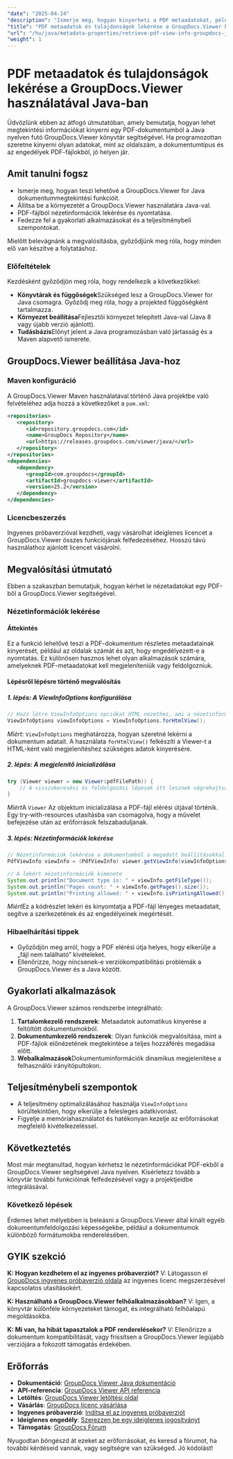 ```yaml
---
"date": "2025-04-24"
"description": "Ismerje meg, hogyan kinyerheti a PDF metaadatokat, például az oldalszámot, a dokumentumtípust és az engedélyeket a GroupDocs.Viewer for Java segítségével. Kövesse ezt a lépésenkénti útmutatót az alkalmazás dokumentumfeldolgozási képességeinek fejlesztéséhez."
"title": "PDF metaadatok és tulajdonságok lekérése a GroupDocs.Viewer használatával Java nyelven – lépésről lépésre útmutató"
"url": "/hu/java/metadata-properties/retrieve-pdf-view-info-groupdocs-java/"
"weight": 1
---
```


# PDF metaadatok és tulajdonságok lekérése a GroupDocs.Viewer használatával Java-ban

Üdvözlünk ebben az átfogó útmutatóban, amely bemutatja, hogyan lehet megtekintési információkat kinyerni egy PDF-dokumentumból a Java nyelven futó GroupDocs.Viewer könyvtár segítségével. Ha programozottan szeretne kinyerni olyan adatokat, mint az oldalszám, a dokumentumtípus és az engedélyek PDF-fájlokból, jó helyen jár.

## Amit tanulni fogsz
- Ismerje meg, hogyan teszi lehetővé a GroupDocs.Viewer for Java dokumentummegtekintési funkcióit.
- Állítsa be a környezetét a GroupDocs.Viewer használatára Java-val.
- PDF-fájlból nézetinformációk lekérése és nyomtatása.
- Fedezze fel a gyakorlati alkalmazásokat és a teljesítménybeli szempontokat.

Mielőtt belevágnánk a megvalósításba, győződjünk meg róla, hogy minden elő van készítve a folytatáshoz.

### Előfeltételek
Kezdésként győződjön meg róla, hogy rendelkezik a következőkkel:
- **Könyvtárak és függőségek**Szükséged lesz a GroupDocs.Viewer for Java csomagra. Győződj meg róla, hogy a projekted függőségként tartalmazza.
- **Környezet beállítása**Fejlesztői környezet telepített Java-val (Java 8 vagy újabb verzió ajánlott).
- **Tudásbázis**Előnyt jelent a Java programozásban való jártasság és a Maven alapvető ismerete.

## GroupDocs.Viewer beállítása Java-hoz

### Maven konfiguráció
A GroupDocs.Viewer Maven használatával történő Java projektbe való felvételéhez adja hozzá a következőket a `pom.xml`:

```xml
<repositories>
   <repository>
      <id>repository.groupdocs.com</id>
      <name>GroupDocs Repository</name>
      <url>https://releases.groupdocs.com/viewer/java/</url>
   </repository>
</repositories>
<dependencies>
   <dependency>
      <groupId>com.groupdocs</groupId>
      <artifactId>groupdocs-viewer</artifactId>
      <version>25.2</version>
   </dependency>
</dependencies>
```

### Licencbeszerzés
Ingyenes próbaverzióval kezdheti, vagy vásárolhat ideiglenes licencet a GroupDocs.Viewer összes funkciójának felfedezéséhez. Hosszú távú használathoz ajánlott licencet vásárolni.

## Megvalósítási útmutató
Ebben a szakaszban bemutatjuk, hogyan kérhet le nézetadatokat egy PDF-ből a GroupDocs.Viewer segítségével.

### Nézetinformációk lekérése

#### Áttekintés
Ez a funkció lehetővé teszi a PDF-dokumentum részletes metaadatainak kinyerését, például az oldalak számát és azt, hogy engedélyezett-e a nyomtatás. Ez különösen hasznos lehet olyan alkalmazások számára, amelyeknek PDF-metaadatokat kell megjeleníteniük vagy feldolgozniuk.

#### Lépésről lépésre történő megvalósítás
##### 1. lépés: A ViewInfoOptions konfigurálása
```java
// Hozz létre ViewInfoOptions opciókat HTML nézethez, ami a nézetinformációk lekéréséhez szükséges.
ViewInfoOptions viewInfoOptions = ViewInfoOptions.forHtmlView();
```
*Miért*: `ViewInfoOptions` meghatározza, hogyan szeretné lekérni a dokumentum adatait. A használata `forHtmlView()` felkészíti a Viewer-t a HTML-ként való megjelenítéshez szükséges adatok kinyerésére.

##### 2. lépés: A megjelenítő inicializálása
```java
try (Viewer viewer = new Viewer(pdfFilePath)) {
    // A visszakeresési és feldolgozási lépések itt lesznek végrehajtva.
}
```
*Miért*A `Viewer` Az objektum inicializálása a PDF-fájl elérési útjával történik. Egy try-with-resources utasításba van csomagolva, hogy a művelet befejezése után az erőforrások felszabaduljanak.

##### 3. lépés: Nézetinformációk lekérése
```java
// Nézetinformációk lekérése a dokumentumból a megadott beállításokkal
PdfViewInfo viewInfo = (PdfViewInfo) viewer.getViewInfo(viewInfoOptions);

// A lekért nézetinformációk kimenete
System.out.println("Document type is: " + viewInfo.getFileType());
System.out.println("Pages count: " + viewInfo.getPages().size());
System.out.println("Printing allowed: " + viewInfo.isPrintingAllowed());
```
*Miért*Ez a kódrészlet lekéri és kinyomtatja a PDF-fájl lényeges metaadatait, segítve a szerkezetének és az engedélyeinek megértését.

### Hibaelhárítási tippek
- Győződjön meg arról, hogy a PDF elérési útja helyes, hogy elkerülje a „fájl nem található” kivételeket.
- Ellenőrizze, hogy nincsenek-e verziókompatibilitási problémák a GroupDocs.Viewer és a Java között.

## Gyakorlati alkalmazások
A GroupDocs.Viewer számos rendszerbe integrálható:
1. **Tartalomkezelő rendszerek**: Metaadatok automatikus kinyerése a feltöltött dokumentumokból.
2. **Dokumentumkezelő rendszerek**: Olyan funkciók megvalósítása, mint a PDF-fájlok előnézetének megtekintése a teljes hozzáférés megadása előtt.
3. **Webalkalmazások**Dokumentuminformációk dinamikus megjelenítése a felhasználói irányítópultokon.

## Teljesítménybeli szempontok
- A teljesítmény optimalizálásához használja `ViewInfoOptions` körültekintően, hogy elkerülje a felesleges adatkivonást.
- Figyelje a memóriahasználatot és hatékonyan kezelje az erőforrásokat megfelelő kivételkezeléssel.

## Következtetés
Most már megtanultad, hogyan kérhetsz le nézetinformációkat PDF-ekből a GroupDocs.Viewer segítségével Java nyelven. Kísérletezz tovább a könyvtár további funkcióinak felfedezésével vagy a projektjeidbe integrálásával.

### Következő lépések
Érdemes lehet mélyebben is beleásni a GroupDocs.Viewer által kínált egyéb dokumentumfeldolgozási képességekbe, például a dokumentumok különböző formátumokba renderelésében.

## GYIK szekció
**K: Hogyan kezdhetem el az ingyenes próbaverziót?**
V: Látogasson el [GroupDocs ingyenes próbaverzió oldala](https://releases.groupdocs.com/viewer/java/) az ingyenes licenc megszerzésével kapcsolatos utasításokért.

**K: Használható a GroupDocs.Viewer felhőalkalmazásokban?**
V: Igen, a könyvtár különféle környezeteket támogat, és integrálható felhőalapú megoldásokba.

**K: Mi van, ha hibát tapasztalok a PDF renderelésekor?**
V: Ellenőrizze a dokumentum kompatibilitását, vagy frissítsen a GroupDocs.Viewer legújabb verziójára a fokozott támogatás érdekében.

## Erőforrás
- **Dokumentáció**: [GroupDocs Viewer Java dokumentáció](https://docs.groupdocs.com/viewer/java/)
- **API-referencia**: [GroupDocs Viewer API referencia](https://reference.groupdocs.com/viewer/java/)
- **Letöltés**: [GroupDocs Viewer letöltési oldal](https://releases.groupdocs.com/viewer/java/)
- **Vásárlás**: [GroupDocs licenc vásárlása](https://purchase.groupdocs.com/buy)
- **Ingyenes próbaverzió**: [Indítsa el az ingyenes próbaverziót](https://releases.groupdocs.com/viewer/java/)
- **Ideiglenes engedély**: [Szerezzen be egy ideiglenes jogosítványt](https://purchase.groupdocs.com/temporary-license/)
- **Támogatás**: [GroupDocs Fórum](https://forum.groupdocs.com/c/viewer/9)

Nyugodtan böngészd át ezeket az erőforrásokat, és keresd a fórumot, ha további kérdéseid vannak, vagy segítségre van szükséged. Jó kódolást!